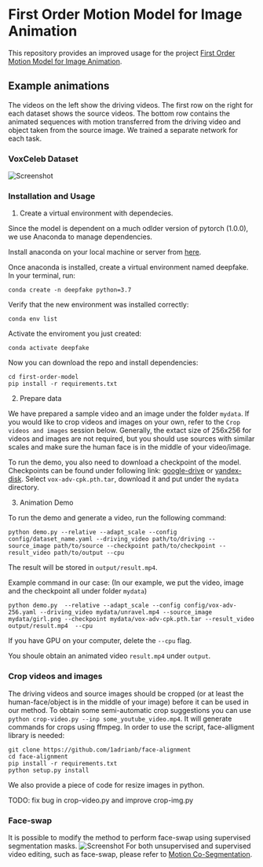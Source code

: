 # First Order Motion Model for Image Animation

This repository provides an improved usage for the project [First Order Motion Model for Image Animation](https://github.com/AliaksandrSiarohin/first-order-model). 

## Example animations

The videos on the left show the driving videos. The first row on the right for each dataset shows the source videos. The bottom row contains the animated sequences with motion transferred from the driving video and object taken from the source image. We trained a separate network for each task.

### VoxCeleb Dataset
![Screenshot](sup-mat/vox-teaser.gif)

### Installation and Usage
1. Create a virtual environment with dependecies. 

Since the model is dependent on a much odlder version of pytorch (1.0.0), we use Anaconda to manage dependencies.

Install anaconda on your local machine or server from [here](https://docs.anaconda.com/anaconda/install/).

Once anaconda is installed, create a virtual environment named deepfake. 
In your terminal, run:
```
conda create -n deepfake python=3.7
```
Verify that the new environment was installed correctly:
```
conda env list
```
Activate the enviroment you just created:
```
conda activate deepfake
```

Now you can download the repo and install dependencies:
```
cd first-order-model
pip install -r requirements.txt
```

2. Prepare data

We have prepared a sample video and an image under the folder ```mydata```. If you would like to crop videos and images on your own, refer to the ```Crop videos and images``` session below. Generally, the extact size of 256x256 for videos and images are not required, but you should use sources with similar scales and make sure the human face is in the middle of your video/image.

To run the demo, you also need to download a checkpoint of the model.
Checkpoints can be found under following link: [google-drive](https://drive.google.com/open?id=1PyQJmkdCsAkOYwUyaj_l-l0as-iLDgeH) or [yandex-disk](https://yadi.sk/d/lEw8uRm140L_eQ).
Select ```vox-adv-cpk.pth.tar```, download it and put under the ```mydata``` directory.



3.  Animation Demo

To run the demo and generate a video, run the following command:
```
python demo.py --relative --adapt_scale --config config/dataset_name.yaml --driving_video path/to/driving --source_image path/to/source --checkpoint path/to/checkpoint --result_video path/to/output --cpu
```
The result will be stored in ```output/result.mp4```.

Example command in our case: (In our example, we put the video, image and the checkpoint all under folder ```mydata```)
```
python demo.py  --relative --adapt_scale --config config/vox-adv-256.yaml --driving_video mydata/unravel.mp4 --source_image mydata/girl.png --checkpoint mydata/vox-adv-cpk.pth.tar --result_video output/result.mp4  --cpu
```
If you have GPU on your computer, delete the ```--cpu``` flag.

You shoule obtain an animated video ```result.mp4``` under ```output```.

### Crop videos and images

The driving videos and source images should be cropped (or at least the human-face/object is in the middle of your image) before it can be used in our method. To obtain some semi-automatic crop suggestions you can use ```python crop-video.py --inp some_youtube_video.mp4```. It will generate commands for crops using ffmpeg. In order to use the script, face-alligment library is needed:
```
git clone https://github.com/1adrianb/face-alignment
cd face-alignment
pip install -r requirements.txt
python setup.py install
```

We also provide a piece of code for resize images in python.

TODO: fix bug in crop-video.py and improve crop-img.py

### Face-swap
It is possible to modify the method to perform face-swap using supervised segmentation masks.
![Screenshot](sup-mat/face-swap.gif)
For both unsupervised and supervised video editing, such as face-swap, please refer to [Motion Co-Segmentation](https://github.com/AliaksandrSiarohin/motion-cosegmentation).

